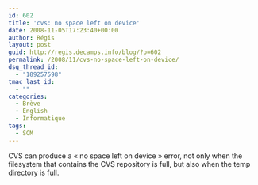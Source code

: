 ```yaml
---
id: 602
title: 'cvs: no space left on device'
date: 2008-11-05T17:23:40+00:00
author: Régis
layout: post
guid: http://regis.decamps.info/blog/?p=602
permalink: /2008/11/cvs-no-space-left-on-device/
dsq_thread_id:
  - "189257598"
tmac_last_id:
  - ""
categories:
  - Brève
  - English
  - Informatique
tags:
  - SCM
---
```

CVS can produce a « no space left on device » error, not only when the filesystem that contains the CVS repository is full, but also when the temp directory is full.

